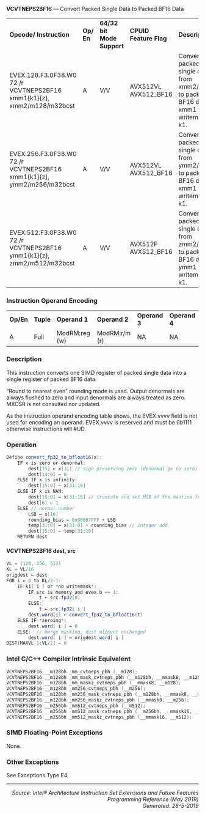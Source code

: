 <b>VCVTNEPS2BF16</b> —  Convert Packed Single Data to Packed BF16 Data
<table>
	<tr>
		<td><b>Opcode/ Instruction</b></td>
		<td><b>Op/ En</b></td>
		<td><b>64/32 bit Mode Support</b></td>
		<td><b>CPUID Feature Flag</b></td>
		<td><b>Description</b></td>
	</tr>
	<tr>
		<td>EVEX.128.F3.0F38.W0 72 /r VCVTNEPS2BF16 xmm1{k1}{z}, xmm2/m128/m32bcst</td>
		<td>A</td>
		<td>V/V</td>
		<td>AVX512VL AVX512_BF16</td>
		<td>Convert packed single data from xmm2/m128 to packed BF16 data in xmm1 with writemask k1.</td>
	</tr>
	<tr>
		<td>EVEX.256.F3.0F38.W0 72 /r VCVTNEPS2BF16 xmm1{k1}{z}, ymm2/m256/m32bcst</td>
		<td>A</td>
		<td>V/V</td>
		<td>AVX512VL AVX512_BF16</td>
		<td>Convert packed single data from ymm2/m256 to packed BF16 data in xmm1 with writemask k1.</td>
	</tr>
	<tr>
		<td>EVEX.512.F3.0F38.W0 72 /r VCVTNEPS2BF16 ymm1{k1}{z}, zmm2/m512/m32bcst</td>
		<td>A</td>
		<td>V/V</td>
		<td>AVX512F AVX512_BF16</td>
		<td>Convert packed single data from zmm2/m512 to packed BF16 data in ymm1 with writemask k1.</td>
	</tr>
</table>


### Instruction Operand Encoding
<table>
	<tr>
		<td><b>Op/En</b></td>
		<td><b>Tuple</b></td>
		<td><b>Operand 1</b></td>
		<td><b>Operand 2</b></td>
		<td><b>Operand 3</b></td>
		<td><b>Operand 4</b></td>
	</tr>
	<tr>
		<td>A</td>
		<td>Full</td>
		<td>ModRM:reg (w)</td>
		<td>ModRM:r/m (r)</td>
		<td>NA</td>
		<td>NA</td>
	</tr>
</table>


### Description
This instruction converts one SIMD register of packed single data into a single register of packed BF16 data.

“Round to nearest even” rounding mode is used. Output denormals are always flushed to zero and input denormals
are always treated as zero. MXCSR is not consulted nor updated.

As the instruction operand encoding table shows, the EVEX.vvvv field is not used for encoding an operand.
EVEX.vvvv is reserved and must be 0b1111 otherwise instructions will \#UD.

### Operation

```java
Define convert_fp32_to_bfloat16(x):
    IF x is zero or denormal:
        dest[15] ← x[31] // sign preserving zero (denormal go to zero)
        dest[14:0] ← 0
    ELSE IF x is infinity:
        dest[15:0] ← x[31:16]
    ELSE IF x is NAN:
        dest[15:0] ← x[31:16] // truncate and set MSB of the mantisa force QNAN
        dest[6] ← 1
    ELSE // normal number
        LSB ← x[16]
        rounding_bias ← 0x00007FFF + LSB
        temp[31:0] ← x[31:0] + rounding_bias // integer add
        dest[15:0] ← temp[31:16]
    RETURN dest
```
#### VCVTNEPS2BF16 dest, src
```java
VL = (128, 256, 512)
KL = VL/16
origdest ← dest
FOR i ← 0 to KL/2-1:
    IF k1[ i ] or *no writemask*:
        IF src is memory and evex.b == 1:
            t ← src.fp32[0]
        ELSE:
            t ← src.fp32[ i ]
        dest.word[i] ← convert_fp32_to_bfloat16(t)
    ELSE IF *zeroing*:
        dest.word[ i ] ← 0
    ELSE:  // merge masking, dest element unchanged
        dest.word[ i ] ← origdest.word[ i ]
DEST[MAXVL-1:VL/2] ← 0
```
### Intel C/C++ Compiler Intrinsic Equivalent
```c
VCVTNEPS2BF16 __m128bh _mm_cvtneps_pbh (__m128);
VCVTNEPS2BF16 __m128bh _mm_mask_cvtneps_pbh (__m128bh, __mmask8, __m128);
VCVTNEPS2BF16 __m128bh _mm_maskz_cvtneps_pbh (__mmask8, __m128);
VCVTNEPS2BF16 __m128bh _mm256_cvtneps_pbh (__m256);
VCVTNEPS2BF16 __m128bh _mm256_mask_cvtneps_pbh (__m128bh, __mmask8, __m256);
VCVTNEPS2BF16 __m128bh _mm256_maskz_cvtneps_pbh (__mmask8, __m256);
VCVTNEPS2BF16 __m256bh _mm512_cvtneps_pbh (__m512);
VCVTNEPS2BF16 __m256bh _mm512_mask_cvtneps_pbh (__m256bh, __mmask16, __m512);
VCVTNEPS2BF16 __m256bh _mm512_maskz_cvtneps_pbh (__mmask16, __m512);
```
### SIMD Floating-Point Exceptions
None.

### Other Exceptions

See Exceptions Type E4.

 --- 
<p align="right"><i>Source: Intel® Architecture Instruction Set Extensions and Future Features Programming Reference (May 2019)<br>Generated: 28-5-2019</i></p>
